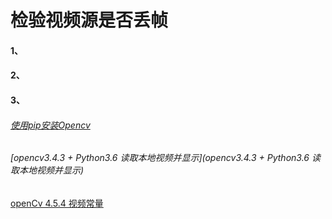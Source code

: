 # 检验视频源是否丢帧

#### 1、

#### 2、

#### 3、

#### 





###### [使用pip安装Opencv](https://www.cnblogs.com/thewaytotheway/p/12847260.html)

###### [opencv3.4.3 + Python3.6 读取本地视频并显示](opencv3.4.3 + Python3.6 读取本地视频并显示)

[openCv 4.5.4 视频常量](https://docs.opencv.org/4.5.4/d4/d15/group__videoio__flags__base.html#ggaeb8dd9c89c10a5c63c139bf7c4f5704dadadc646b31cfd2194794a3a80b8fa6c2)